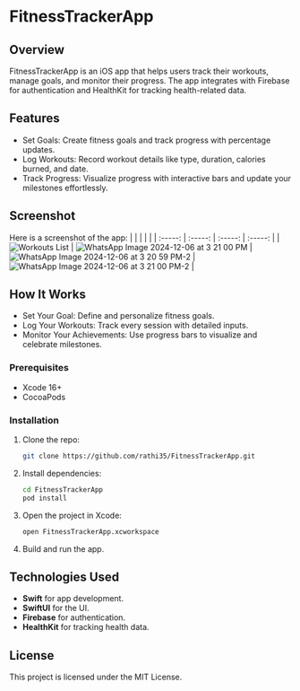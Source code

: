 # FitnessTrackerApp

## Overview

FitnessTrackerApp is an iOS app that helps users track their workouts, manage goals, and monitor their progress. The app integrates with Firebase for authentication and HealthKit for tracking health-related data.

## Features
- Set Goals:
  Create fitness goals and track progress with percentage updates.
- Log Workouts:
  Record workout details like type, duration, calories burned, and date.
- Track Progress:
  Visualize progress with interactive bars and update your milestones effortlessly.

## Screenshot

Here is a screenshot of the app:
| 		 | 		 | 		 | 	 | 
| 	:-----:	 | 	:-----:	 | 	:-----:	 | :-----:	 | 
| 	![Workouts List](https://github.com/user-attachments/assets/f33e4ad6-0ce1-492a-9af5-853537559b92)	| 	![WhatsApp Image 2024-12-06 at 3 21 00 PM](https://github.com/user-attachments/assets/13a2f46e-d4d5-4f7f-9d31-6929658961eb)	| 	![WhatsApp Image 2024-12-06 at 3 20 59 PM-2](https://github.com/user-attachments/assets/f7358213-5c40-4d45-b4dd-37df942ee6e1)	 | ![WhatsApp Image 2024-12-06 at 3 21 00 PM-2](https://github.com/user-attachments/assets/753c982f-efaa-4fc6-9640-b93360f51a55)  |


## How It Works

- Set Your Goal: Define and personalize fitness goals.
- Log Your Workouts: Track every session with detailed inputs.
- Monitor Your Achievements: Use progress bars to visualize and celebrate milestones.

### Prerequisites
- Xcode 16+
- CocoaPods

### Installation

1. Clone the repo:
    ```bash
    git clone https://github.com/rathi35/FitnessTrackerApp.git
    ```

2. Install dependencies:
    ```bash
    cd FitnessTrackerApp
    pod install
    ```

3. Open the project in Xcode:
    ```bash
    open FitnessTrackerApp.xcworkspace
    ```

4. Build and run the app.

## Technologies Used

- **Swift** for app development.
- **SwiftUI** for the UI.
- **Firebase** for authentication.
- **HealthKit** for tracking health data.


## License

This project is licensed under the MIT License.
